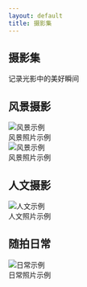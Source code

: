 ```yaml
---
layout: default
title: 摄影集
---
```


<section class="card photography-card">
    <h1>摄影集</h1>
    <p>记录光影中的美好瞬间</p>
</section>

<section class="card photography-card">
    <h2>风景摄影</h2>
    <div class="photo-gallery">
        <!-- 这里可以放置您的摄影作品 -->
        <div class="photo-item">
            <img src="D:\Users\yuanm\Photos\NikonZ30&Mate40Pro\PSed\20250819_golden_5.jpg" alt="风景示例">
            <div class="photo-caption">风景照片示例</div>
        </div>
        <div class="photo-item">
            <img src="https://via.placeholder.com/800x500" alt="风景示例">
            <div class="photo-caption">风景照片示例</div>
        </div>
        <!-- 添加更多照片项 -->
    </div>
</section>

<section class="card photography-card">
    <h2>人文摄影</h2>
    <div class="photo-gallery">
        <!-- 这里可以放置您的摄影作品 -->
        <div class="photo-item">
            <img src="https://via.placeholder.com/800x500" alt="人文示例">
            <div class="photo-caption">人文照片示例</div>
        </div>
        <!-- 添加更多照片项 -->
    </div>
</section>

<section class="card photography-card">
    <h2>随拍日常</h2>
    <div class="photo-gallery">
        <!-- 这里可以放置您的摄影作品 -->
        <div class="photo-item">
            <img src="https://via.placeholder.com/800x500" alt="日常示例">
            <div class="photo-caption">日常照片示例</div>
        </div>
        <!-- 添加更多照片项 -->
    </div>
</section>